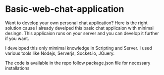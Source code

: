 # Basic-web-chat-application


Want to develop your own personal chat application? Here is the right solution cause I already develped this basic chat applicaion with minimal desingn. This applicaion runs on your server and you can develop it further if you want.

I developed this only mimimal knowledge in Scripting and Server. I used various tools like Nodejs, Serverjs, Socket.io, JQuery.

The code is available in the repo follow package.json file for necessary installations

